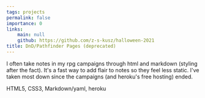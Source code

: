 ```yaml
---
tags: projects
permalink: false
importance: 0
links:
    main: null
    github: https://github.com/z-s-kusz/halloween-2021
title: DnD/Pathfinder Pages (deprecated)
---
```


I often take notes in my rpg campaigns through html and markdown (styling after the fact).
It's a fast way to add flair to notes so they feel less static.
I've taken most down since the campaigns (and heroku's free hosting) ended.

<div class="text-blue-400 border-t-2 border-zinc-50 mt-4 pt-4">
HTML5, CSS3, Markdown/yaml, heroku
</div>
